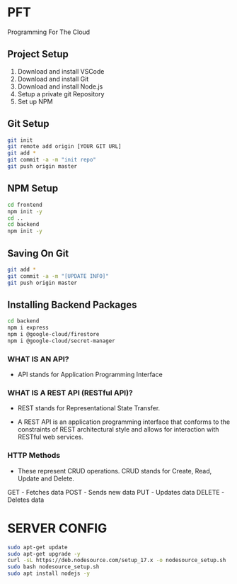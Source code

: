 # PFT

Programming For The Cloud

## Project Setup

1. Download and install VSCode
2. Download and install Git
3. Download and install Node.js
4. Setup a private git Repository
5. Set up NPM

## Git Setup

```bash
git init
git remote add origin [YOUR GIT URL]
git add *
git commit -a -m "init repo"
git push origin master
```

## NPM Setup

```bash
cd frontend
npm init -y
cd ..
cd backend
npm init -y
```

## Saving On Git

```bash
git add *
git commit -a -m "[UPDATE INFO]"
git push origin master
```

## Installing Backend Packages

```bash
cd backend
npm i express
npm i @google-cloud/firestore
npm i @google-cloud/secret-manager
```

### WHAT IS AN API?

- API stands for Application Programming Interface

### WHAT IS A REST API (RESTful API)?

- REST stands for Representational State Transfer.

- A REST API is an application programming interface that conforms to the constraints of REST architectural style and allows for interaction with RESTful web services.

### HTTP Methods

- These represent CRUD operations. CRUD stands for Create, Read, Update and Delete.

GET - Fetches data
POST - Sends new data
PUT - Updates data
DELETE - Deletes data

# SERVER CONFIG

```bash
sudo apt-get update
sudo apt-get upgrade -y
curl -sL https://deb.nodesource.com/setup_17.x -o nodesource_setup.sh
sudo bash nodesource_setup.sh
sudo apt install nodejs -y
```
